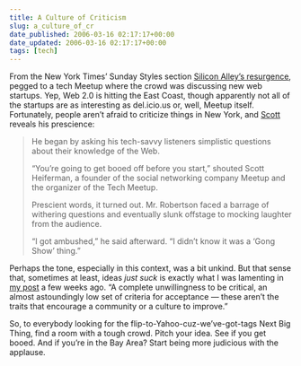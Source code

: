 ```yaml
---
title: A Culture of Criticism
slug: a_culture_of_cr
date_published: 2006-03-16 02:17:17+00:00
date_updated: 2006-03-16 02:17:17+00:00
tags: [tech]
---
```

From the New York Times’ Sunday Styles section [Silicon Alley’s resurgence](http://www.nytimes.com/2006/03/12/fashion/sundaystyles/12silicon.html), pegged to a tech Meetup where the crowd was discussing new web startups. Yep, Web 2.0 is hitting the East Coast, though apparently not all of the startups are as interesting as del.icio.us or, well, Meetup itself. Fortunately, people aren’t afraid to criticize things in New York, and [Scott](http://www.fotolog.com/heif) reveals his prescience:

> He began by asking his tech-savvy listeners simplistic questions about their knowledge of the Web.
> 
> “You’re going to get booed off before you start,” shouted Scott Heiferman, a founder of the social networking company Meetup and the organizer of the Tech Meetup.
> 
> Prescient words, it turned out. Mr. Robertson faced a barrage of withering questions and eventually slunk offstage to mocking laughter from the audience.
> 
> “I got ambushed,” he said afterward. “I didn’t know it was a ‘Gong Show’ thing.”

Perhaps the tone, especially in this context, was a bit unkind. But that sense that, sometimes at least, ideas *just suck* is exactly what I was lamenting in [my post](/2006/02/03/alt_weeklies_s) a few weeks ago. “A complete unwillingness to be critical, an almost astoundingly low set of criteria for acceptance — these aren’t the traits that encourage a community or a culture to improve.”

So, to everybody looking for the flip-to-Yahoo-cuz-we’ve-got-tags Next Big Thing, find a room with a tough crowd. Pitch your idea. See if you get booed. And if you’re in the Bay Area? Start being more judicious with the applause.
